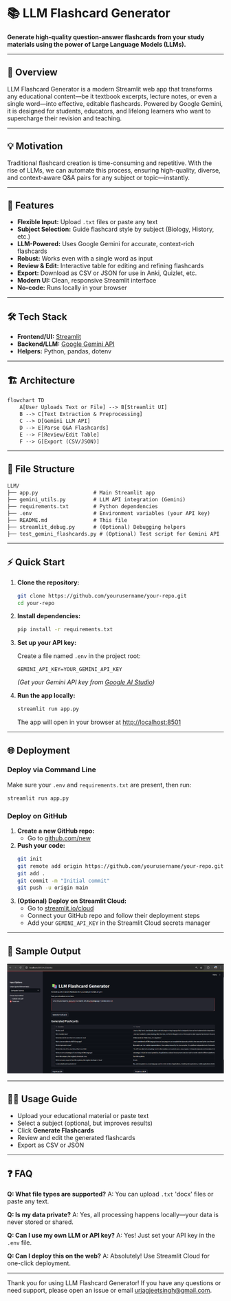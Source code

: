 # 📚 LLM Flashcard Generator

**Generate high-quality question-answer flashcards from your study materials using the power of Large Language Models (LLMs).**

---

## 🌟 Overview

LLM Flashcard Generator is a modern Streamlit web app that transforms any educational content—be it textbook excerpts, lecture notes, or even a single word—into effective, editable flashcards. Powered by Google Gemini, it is designed for students, educators, and lifelong learners who want to supercharge their revision and teaching.

---

## 💡 Motivation

Traditional flashcard creation is time-consuming and repetitive. With the rise of LLMs, we can automate this process, ensuring high-quality, diverse, and context-aware Q&A pairs for any subject or topic—instantly.

---

## 🚀 Features

- **Flexible Input:** Upload `.txt` files or paste any text
- **Subject Selection:** Guide flashcard style by subject (Biology, History, etc.)
- **LLM-Powered:** Uses Google Gemini for accurate, context-rich flashcards
- **Robust:** Works even with a single word as input
- **Review & Edit:** Interactive table for editing and refining flashcards
- **Export:** Download as CSV or JSON for use in Anki, Quizlet, etc.
- **Modern UI:** Clean, responsive Streamlit interface
- **No-code:** Runs locally in your browser

---

## 🛠️ Tech Stack

- **Frontend/UI:** [Streamlit](https://streamlit.io/)
- **Backend/LLM:** [Google Gemini API](https://ai.google.dev/)
- **Helpers:** Python, pandas, dotenv

---

## 🏗️ Architecture

```mermaid
flowchart TD
    A[User Uploads Text or File] --> B[Streamlit UI]
    B --> C[Text Extraction & Preprocessing]
    C --> D[Gemini LLM API]
    D --> E[Parse Q&A Flashcards]
    E --> F[Review/Edit Table]
    F --> G[Export (CSV/JSON)]
```

---

## 📁 File Structure

```
LLM/
├── app.py                  # Main Streamlit app
├── gemini_utils.py         # LLM API integration (Gemini)
├── requirements.txt        # Python dependencies
├── .env                    # Environment variables (your API key)
├── README.md               # This file
├── streamlit_debug.py      # (Optional) Debugging helpers
├── test_gemini_flashcards.py # (Optional) Test script for Gemini API
```

---

## ⚡ Quick Start

1. **Clone the repository:**

    ```bash
    git clone https://github.com/yourusername/your-repo.git
    cd your-repo
    ```

2. **Install dependencies:**

    ```bash
    pip install -r requirements.txt
    ```

3. **Set up your API key:**

    Create a file named `.env` in the project root:
    ```env
    GEMINI_API_KEY=YOUR_GEMINI_API_KEY
    ```
    *(Get your Gemini API key from [Google AI Studio](https://ai.google.dev/))*

4. **Run the app locally:**

    ```bash
    streamlit run app.py
    ```
    The app will open in your browser at [http://localhost:8501](http://localhost:8501)

---

## 🌐 Deployment

### Deploy via Command Line

Make sure your `.env` and `requirements.txt` are present, then run:

```bash
streamlit run app.py
```

### Deploy on GitHub

1. **Create a new GitHub repo:**
    - Go to [github.com/new](https://github.com/new)
2. **Push your code:**
    ```bash
    git init
    git remote add origin https://github.com/yourusername/your-repo.git
    git add .
    git commit -m "Initial commit"
    git push -u origin main
    ```
3. **(Optional) Deploy on Streamlit Cloud:**
    - Go to [streamlit.io/cloud](https://streamlit.io/cloud)
    - Connect your GitHub repo and follow their deployment steps
    - Add your `GEMINI_API_KEY` in the Streamlit Cloud secrets manager

---

## 📝 Sample Output

![App Output Screenshot](image.png)

---

## 🧑‍💻 Usage Guide

- Upload your educational material or paste text
- Select a subject (optional, but improves results)
- Click **Generate Flashcards**
- Review and edit the generated flashcards
- Export as CSV or JSON

---

## ❓ FAQ

**Q: What file types are supported?**
A: You can upload `.txt` 'docx' files or paste any text. 

**Q: Is my data private?**
A: Yes, all processing happens locally—your data is never stored or shared.

**Q: Can I use my own LLM or API key?**
A: Yes! Just set your API key in the `.env` file.

**Q: Can I deploy this on the web?**
A: Absolutely! Use Streamlit Cloud for one-click deployment.

---
Thank you for using LLM Flashcard Generator! If you have any questions or need support, please open an issue or email [urjagjeetsingh@gmail.com](mailto:urjagjeetsingh@gmail.com).
